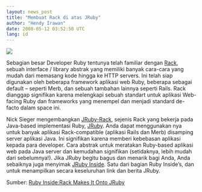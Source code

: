 ```yaml
---
layout: news_post
title: "Membuat Rack di atas JRuby"
author: "Hendy Irawan"
date: 2008-05-12 03:52:50 UTC
lang: id
---
```


![](http://farm4.static.flickr.com/3066/2484765289_a45957ce5b_o.jpg)

Sebagian besar Developer Ruby tentunya telah familiar dengan [Rack][1],
sebuah interface / library abstrak yang memiliki banyak cara-cara yang
mudah dari memasang kode hingga ke HTTP servers. Ini telah siap
digunakan oleh beberapa framework aplikasi web Ruby, beberapa sebagai
default – seperti Merb, dan sebuah tambahan lainnya seperti Rails. Rack
dianggap signifikan karena melengkapi sebuah standart untuk aplikasi
Web-facing Ruby dan frameworks yang menempel dan menjadi standard
de-facto dalam space ini.

Nick Sieger mengembangkan [JRuby-Rack][2], sejenis Rack yang bekerja
pada Java-based implementasi Ruby, [JRuby][3]. Anda dapat menggunakan
nya untuk banyak aplikasi Rack-compatible (aplikasi Rails dan Merb)
disamping server aplikasi Java. Ini signifikan karena memberi kebebasan
aplikasi kepada para developer. Cara abstrak untuk meratakan Ruby-based
aplikasi web pada Java server dan kemudahan signifikan (setidaknya,
lebih mudah dari sebelumnya!). Jika JRuby begitu bagus dan menarik bagi
Anda, Anda sebaiknya juga menyimak [JRuby Inside][4]. Satu dari bagian
Ruby Inside’s, dan untuk menampilkan secara keseluruhan link dan berita
JRuby.

Sumber: [Ruby Inside:Rack Makes It Onto JRuby][5]



[1]: http://rack.rubyforge.org/ 
[2]: http://blog.nicksieger.com/articles/2008/05/08/introducing-jruby-rack 
[3]: http://jruby.codehaus.org/ 
[4]: http://www.jrubyinside.com/ 
[5]: http://www.rubyinside.com/rack-makes-it-onto-jruby-890.html 
